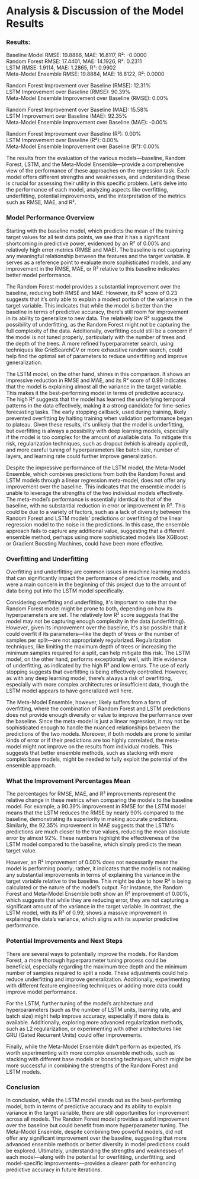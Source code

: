 # Analysis & Discussion of the Model Results

### Results:
Baseline Model RMSE: 19.8886, MAE: 16.8117, R²: -0.0000  
Random Forest RMSE: 17.4401, MAE: 14.1926, R²: 0.2311  
LSTM RMSE: 1.9114, MAE: 1.2865, R²: 0.9902  
Meta-Model Ensemble RMSE: 19.8884, MAE: 16.8122, R²: 0.0000  

Random Forest Improvement over Baseline (RMSE): 12.31%  
LSTM Improvement over Baseline (RMSE): 90.39%  
Meta-Model Ensemble Improvement over Baseline (RMSE): 0.00%  

Random Forest Improvement over Baseline (MAE): 15.58%  
LSTM Improvement over Baseline (MAE): 92.35%  
Meta-Model Ensemble Improvement over Baseline (MAE): -0.00%  

Random Forest Improvement over Baseline (R²): 0.00%  
LSTM Improvement over Baseline (R²): 0.00%  
Meta-Model Ensemble Improvement over Baseline (R²): 0.00%  

The results from the evaluation of the various models—baseline, Random Forest, LSTM, and the Meta-Model Ensemble—provide a comprehensive view of the performance of these approaches on the regression task. Each model offers different strengths and weaknesses, and understanding these is crucial for assessing their utility in this specific problem. Let’s delve into the performance of each model, analyzing aspects like overfitting, underfitting, potential improvements, and the interpretation of the metrics such as RMSE, MAE, and R².

### Model Performance Overview

Starting with the baseline model, which predicts the mean of the training target values for all test data points, we see that it has a significant shortcoming in predictive power, evidenced by an R² of 0.00% and relatively high error metrics (RMSE and MAE). The baseline is not capturing any meaningful relationship between the features and the target variable. It serves as a reference point to evaluate more sophisticated models, and any improvement in the RMSE, MAE, or R² relative to this baseline indicates better model performance.

The Random Forest model provides a substantial improvement over the baseline, reducing both RMSE and MAE. However, its R² score of 0.23 suggests that it’s only able to explain a modest portion of the variance in the target variable. This indicates that while the model is better than the baseline in terms of predictive accuracy, there’s still room for improvement in its ability to generalize to new data. The relatively low R² suggests the possibility of underfitting, as the Random Forest might not be capturing the full complexity of the data. Additionally, overfitting could still be a concern if the model is not tuned properly, particularly with the number of trees and the depth of the trees. A more refined hyperparameter search, using techniques like GridSearchCV or more exhaustive random search, could help find the optimal set of parameters to reduce underfitting and improve generalization.

The LSTM model, on the other hand, shines in this comparison. It shows an impressive reduction in RMSE and MAE, and its R² score of 0.99 indicates that the model is explaining almost all the variance in the target variable. This makes it the best-performing model in terms of predictive accuracy. The high R² suggests that the model has learned the underlying temporal patterns in the data effectively, making it a strong candidate for time-series forecasting tasks. The early stopping callback, used during training, likely prevented overfitting by halting training when validation performance began to plateau. Given these results, it's unlikely that the model is underfitting, but overfitting is always a possibility with deep learning models, especially if the model is too complex for the amount of available data. To mitigate this risk, regularization techniques, such as dropout (which is already applied), and more careful tuning of hyperparameters like batch size, number of layers, and learning rate could further improve generalization.

Despite the impressive performance of the LSTM model, the Meta-Model Ensemble, which combines predictions from both the Random Forest and LSTM models through a linear regression meta-model, does not offer any improvement over the baseline. This indicates that the ensemble model is unable to leverage the strengths of the two individual models effectively. The meta-model’s performance is essentially identical to that of the baseline, with no substantial reduction in error or improvement in R². This could be due to a variety of factors, such as a lack of diversity between the Random Forest and LSTM models’ predictions or overfitting of the linear regression model to the noise in the predictions. In this case, the ensemble approach fails to capture any additional value, suggesting that a different ensemble method, perhaps using more sophisticated models like XGBoost or Gradient Boosting Machines, could have been more effective.

### Overfitting and Underfitting

Overfitting and underfitting are common issues in machine learning models that can significantly impact the performance of predictive models, and were a main concern in the beginning of this project due to the amount of data being put into the LSTM model specifically.

Considering overfitting and underfitting, it's important to note that the Random Forest model might be prone to both, depending on how its hyperparameters are set. The relatively low R² score suggests that the model may not be capturing enough complexity in the data (underfitting). However, given its improvement over the baseline, it's also possible that it could overfit if its parameters—like the depth of trees or the number of samples per split—are not appropriately regularized. Regularization techniques, like limiting the maximum depth of trees or increasing the minimum samples required for a split, can help mitigate this risk. The LSTM model, on the other hand, performs exceptionally well, with little evidence of underfitting, as indicated by the high R² and low errors. The use of early stopping suggests that overfitting is being effectively controlled. However, as with any deep learning model, there’s always a risk of overfitting, especially with more complex architectures or insufficient data, though the LSTM model appears to have generalized well here.

The Meta-Model Ensemble, however, likely suffers from a form of overfitting, where the combination of Random Forest and LSTM predictions does not provide enough diversity or value to improve the performance over the baseline. Since the meta-model is just a linear regression, it may not be sophisticated enough to handle the nuanced relationships between the predictions of the two models. Moreover, if both models are prone to similar kinds of error or if their predictions are too highly correlated, the meta-model might not improve on the results from individual models. This suggests that better ensemble methods, such as stacking with more complex base models, might be needed to fully exploit the potential of the ensemble approach.

### What the Improvement Percentages Mean

The percentages for RMSE, MAE, and R² improvements represent the relative change in these metrics when comparing the models to the baseline model. For example, a 90.39% improvement in RMSE for the LSTM model means that the LSTM reduces the RMSE by nearly 90% compared to the baseline, demonstrating its superiority in making accurate predictions. Similarly, the 92.35% improvement in MAE suggests that the LSTM's predictions are much closer to the true values, reducing the mean absolute error by almost 92%. These numbers highlight the effectiveness of the LSTM model compared to the baseline, which simply predicts the mean target value.

However, an R² improvement of 0.00% does not necessarily mean the model is performing poorly; rather, it indicates that the model is not making any substantial improvements in terms of explaining the variance in the target variable relative to the baseline. This might be due to how R² is being calculated or the nature of the model’s output. For instance, the Random Forest and Meta-Model Ensemble both show an R² improvement of 0.00%, which suggests that while they are reducing error, they are not capturing a significant amount of the variance in the target variable. In contrast, the LSTM model, with its R² of 0.99, shows a massive improvement in explaining the data’s variance, which aligns with its superior predictive performance.

### Potential Improvements and Next Steps

There are several ways to potentially improve the models. For Random Forest, a more thorough hyperparameter tuning process could be beneficial, especially regarding the maximum tree depth and the minimum number of samples required to split a node. These adjustments could help reduce underfitting and improve generalization. Additionally, experimenting with different feature engineering techniques or adding more data could improve model performance.

For the LSTM, further tuning of the model’s architecture and hyperparameters (such as the number of LSTM units, learning rate, and batch size) might help improve accuracy, especially if more data is available. Additionally, exploring more advanced regularization methods, such as L2 regularization, or experimenting with other architectures like GRU (Gated Recurrent Units) could offer improvements.

Finally, while the Meta-Model Ensemble didn’t perform as expected, it’s worth experimenting with more complex ensemble methods, such as stacking with different base models or boosting techniques, which might be more successful in combining the strengths of the Random Forest and LSTM models.

### Conclusion

In conclusion, while the LSTM model stands out as the best-performing model, both in terms of predictive accuracy and its ability to explain variance in the target variable, there are still opportunities for improvement across all models. The Random Forest model provides a solid improvement over the baseline but could benefit from more hyperparameter tuning. The Meta-Model Ensemble, despite combining two powerful models, did not offer any significant improvement over the baseline, suggesting that more advanced ensemble methods or better diversity in model predictions could be explored. Ultimately, understanding the strengths and weaknesses of each model—along with the potential for overfitting, underfitting, and model-specific improvements—provides a clearer path for enhancing predictive accuracy in future iterations.

